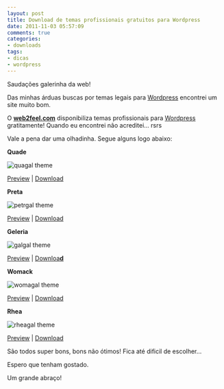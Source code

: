 ```yaml
---
layout: post
title: Download de temas profissionais gratuitos para Wordpress
date: 2011-11-03 05:57:09
comments: true
categories:
- downloads
tags:
- dicas
- wordpress
---
```


Saudações galerinha da web!

Das minhas árduas buscas por temas legais para <a title="wordpress.org" href="http://wordpress.org/" target="_blank">Wordpress</a> encontrei um site muito bom.

O **<a title="web2feel.com" href="http://www.web2feel.com/" target="_blank">web2feel.com</a>** disponibiliza temas profissionais para <a title="wordpress.org" href="http://wordpress.org/" target="_blank">Wordpress</a> gratitamente! Quando eu encontrei não acreditei... rsrs

Vale a pena dar uma olhadinha. Segue alguns logo abaixo:

**Quade**

![quagal theme](/assets/images/posts/2011/11/quagal.jpg)

<a href="http://jinsonathemes.com/tumblog/?themedemo=Quade" target="_blank" class="button">Preview</a> | <a title="download Quade" href="http://www.web2feel.com/download/Quade.zip" target="_blank" class="button">Download</a>

**Preta**

![petrgal theme](/assets/images/posts/2011/11/petrgal.jpg)

<a href="http://jinsonathemes.com/fabs/?themedemo=Petra" target="_blank" class="button">Preview</a> | <a href="http://www.web2feel.com/download/Petra.zip" target="_blank" class="button">Download</a>

**Geleria**

![galgal theme](/assets/images/posts/2011/11/galgal.jpg)

<a href="http://jinsonathemes.com/galleria/" target="_blank" class="button">Preview</a> | <a href="http://www.web2feel.com/download/Galleria.zip" target="_blank" class="button">Downloa**d**</a>

**Womack**

![womagal theme](/assets/images/posts/2011/11/womagal.jpg)

<a href="http://www.jinsonathemes.com/fabs/?themedemo=Womack" target="_blank" class="button">Preview</a> | <a href="http://www.web2feel.com/download/Womack.zip" target="_blank" class="button">Download</a>

**Rhea**

![rheagal theme](/assets/images/posts/2011/11/rheagal.jpg)

<a href="http://www.jinsonathemes.com/fabs/?themedemo=Rhea" target="_blank" class="button">Preview</a> | <a href="http://www.web2feel.com/download/Rhea.zip" target="_blank" class="button">Download</a>

São todos super bons, bons não ótimos! Fica até dificil de escolher...

Espero que tenham gostado.

Um grande abraço!